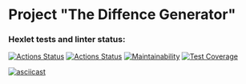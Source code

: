 # Project "The Diffence Generator"

### Hexlet tests and linter status:
[![Actions Status](https://github.com/MoonOfKiwi/frontend-project-46/actions/workflows/hexlet-check.yml/badge.svg)](https://github.com/MoonOfKiwi/frontend-project-46/actions)
[![Actions Status](https://github.com/MoonOfKiwi/frontend-project-46/actions/workflows/ci.yml/badge.svg)](https://github.com/MoonOfKiwi/frontend-project-46/actions)
[![Maintainability](https://api.codeclimate.com/v1/badges/977ff8353768394634fb/maintainability)](https://codeclimate.com/github/MoonOfKiwi/frontend-project-46/maintainability)
[![Test Coverage](https://api.codeclimate.com/v1/badges/977ff8353768394634fb/test_coverage)](https://codeclimate.com/github/MoonOfKiwi/frontend-project-46/test_coverage)

[![asciicast](https://asciinema.org/a/zw1RvpJVqv0tuFds3T9dVNxLn.svg)](https://asciinema.org/a/zw1RvpJVqv0tuFds3T9dVNxLn)